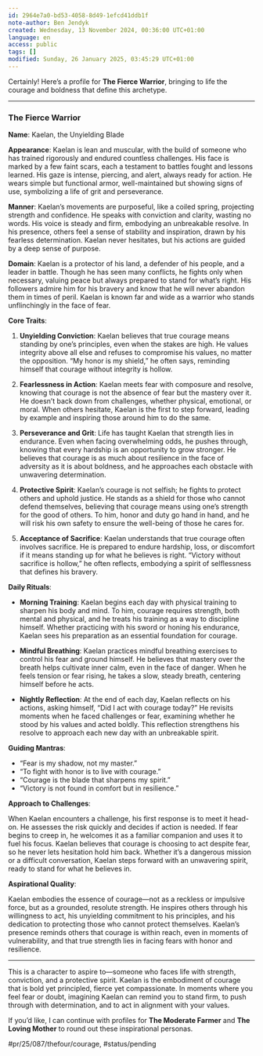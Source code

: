 ```yaml
---
id: 2964e7a0-bd53-4058-8d49-1efcd41ddb1f
note-author: Ben Jendyk
created: Wednesday, 13 November 2024, 00:36:00 UTC+01:00
language: en
access: public
tags: []
modified: Sunday, 26 January 2025, 03:45:29 UTC+01:00
---
```


Certainly! Here’s a profile for **The Fierce Warrior**, bringing to life the courage and boldness that define this archetype.

---

### **The Fierce Warrior**

**Name**: Kaelan, the Unyielding Blade

**Appearance**: Kaelan is lean and muscular, with the build of someone who has trained rigorously and endured countless challenges. His face is marked by a few faint scars, each a testament to battles fought and lessons learned. His gaze is intense, piercing, and alert, always ready for action. He wears simple but functional armor, well-maintained but showing signs of use, symbolizing a life of grit and perseverance.

**Manner**: Kaelan’s movements are purposeful, like a coiled spring, projecting strength and confidence. He speaks with conviction and clarity, wasting no words. His voice is steady and firm, embodying an unbreakable resolve. In his presence, others feel a sense of stability and inspiration, drawn by his fearless determination. Kaelan never hesitates, but his actions are guided by a deep sense of purpose.

**Domain**: Kaelan is a protector of his land, a defender of his people, and a leader in battle. Though he has seen many conflicts, he fights only when necessary, valuing peace but always prepared to stand for what’s right. His followers admire him for his bravery and know that he will never abandon them in times of peril. Kaelan is known far and wide as a warrior who stands unflinchingly in the face of fear.

**Core Traits**:

1. **Unyielding Conviction**: Kaelan believes that true courage means standing by one’s principles, even when the stakes are high. He values integrity above all else and refuses to compromise his values, no matter the opposition. “My honor is my shield,” he often says, reminding himself that courage without integrity is hollow.

2. **Fearlessness in Action**: Kaelan meets fear with composure and resolve, knowing that courage is not the absence of fear but the mastery over it. He doesn’t back down from challenges, whether physical, emotional, or moral. When others hesitate, Kaelan is the first to step forward, leading by example and inspiring those around him to do the same.

3. **Perseverance and Grit**: Life has taught Kaelan that strength lies in endurance. Even when facing overwhelming odds, he pushes through, knowing that every hardship is an opportunity to grow stronger. He believes that courage is as much about resilience in the face of adversity as it is about boldness, and he approaches each obstacle with unwavering determination.

4. **Protective Spirit**: Kaelan’s courage is not selfish; he fights to protect others and uphold justice. He stands as a shield for those who cannot defend themselves, believing that courage means using one’s strength for the good of others. To him, honor and duty go hand in hand, and he will risk his own safety to ensure the well-being of those he cares for.

5. **Acceptance of Sacrifice**: Kaelan understands that true courage often involves sacrifice. He is prepared to endure hardship, loss, or discomfort if it means standing up for what he believes is right. “Victory without sacrifice is hollow,” he often reflects, embodying a spirit of selflessness that defines his bravery.

**Daily Rituals**:

- **Morning Training**: Kaelan begins each day with physical training to sharpen his body and mind. To him, courage requires strength, both mental and physical, and he treats his training as a way to discipline himself. Whether practicing with his sword or honing his endurance, Kaelan sees his preparation as an essential foundation for courage.

- **Mindful Breathing**: Kaelan practices mindful breathing exercises to control his fear and ground himself. He believes that mastery over the breath helps cultivate inner calm, even in the face of danger. When he feels tension or fear rising, he takes a slow, steady breath, centering himself before he acts.

- **Nightly Reflection**: At the end of each day, Kaelan reflects on his actions, asking himself, “Did I act with courage today?” He revisits moments when he faced challenges or fear, examining whether he stood by his values and acted boldly. This reflection strengthens his resolve to approach each new day with an unbreakable spirit.

**Guiding Mantras**:
- “Fear is my shadow, not my master.”
- “To fight with honor is to live with courage.”
- “Courage is the blade that sharpens my spirit.”
- “Victory is not found in comfort but in resilience.”

**Approach to Challenges**:

When Kaelan encounters a challenge, his first response is to meet it head-on. He assesses the risk quickly and decides if action is needed. If fear begins to creep in, he welcomes it as a familiar companion and uses it to fuel his focus. Kaelan believes that courage is choosing to act despite fear, so he never lets hesitation hold him back. Whether it’s a dangerous mission or a difficult conversation, Kaelan steps forward with an unwavering spirit, ready to stand for what he believes in.

**Aspirational Quality**: 

Kaelan embodies the essence of courage—not as a reckless or impulsive force, but as a grounded, resolute strength. He inspires others through his willingness to act, his unyielding commitment to his principles, and his dedication to protecting those who cannot protect themselves. Kaelan’s presence reminds others that courage is within reach, even in moments of vulnerability, and that true strength lies in facing fears with honor and resilience.

---

This is a character to aspire to—someone who faces life with strength, conviction, and a protective spirit. Kaelan is the embodiment of courage that is bold yet principled, fierce yet compassionate. In moments where you feel fear or doubt, imagining Kaelan can remind you to stand firm, to push through with determination, and to act in alignment with your values. 

If you’d like, I can continue with profiles for **The Moderate Farmer** and **The Loving Mother** to round out these inspirational personas.


#pr/25/087/thefour/courage, #status/pending